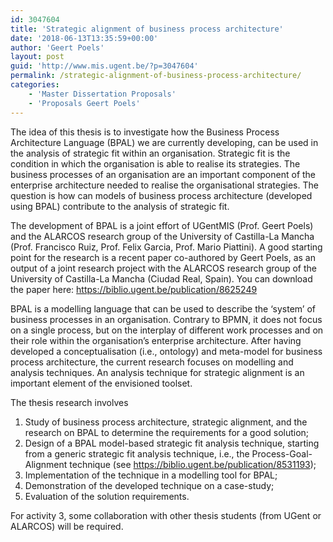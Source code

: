```yaml
---
id: 3047604
title: 'Strategic alignment of business process architecture'
date: '2018-06-13T13:35:59+00:00'
author: 'Geert Poels'
layout: post
guid: 'http://www.mis.ugent.be/?p=3047604'
permalink: /strategic-alignment-of-business-process-architecture/
categories:
    - 'Master Dissertation Proposals'
    - 'Proposals Geert Poels'
---
```


The idea of this thesis is to investigate how the Business Process Architecture Language (BPAL) we are currently developing, can be used in the analysis of strategic fit within an organisation. Strategic fit is the condition in which the organisation is able to realise its strategies. The business processes of an organisation are an important component of the enterprise architecture needed to realise the organisational strategies. The question is how can models of business process architecture (developed using BPAL) contribute to the analysis of strategic fit.

The development of BPAL is a joint effort of UGentMIS (Prof. Geert Poels) and the ALARCOS research group of the University of Castilla-La Mancha (Prof. Francisco Ruiz, Prof. Felix Garcia, Prof. Mario Piattini). A good starting point for the research is a recent paper co-authored by Geert Poels, as an output of a joint research project with the ALARCOS research group of the University of Castilla-La Mancha (Ciudad Real, Spain). You can download the paper here: <https://biblio.ugent.be/publication/8625249>

BPAL is a modelling language that can be used to describe the ‘system’ of business processes in an organisation. Contrary to BPMN, it does not focus on a single process, but on the interplay of different work processes and on their role within the organisation’s enterprise architecture. After having developed a conceptualisation (i.e., ontology) and meta-model for business process architecture, the current research focuses on modelling and analysis techniques. An analysis technique for strategic alignment is an important element of the envisioned toolset.

The thesis research involves

1. Study of business process architecture, strategic alignment, and the research on BPAL to determine the requirements for a good solution;
2. Design of a BPAL model-based strategic fit analysis technique, starting from a generic strategic fit analysis technique, i.e., the Process-Goal-Alignment technique (see <https://biblio.ugent.be/publication/8531193>);
3. Implementation of the technique in a modelling tool for BPAL;
4. Demonstration of the developed technique on a case-study;
5. Evaluation of the solution requirements.

For activity 3, some collaboration with other thesis students (from UGent or ALARCOS) will be required.